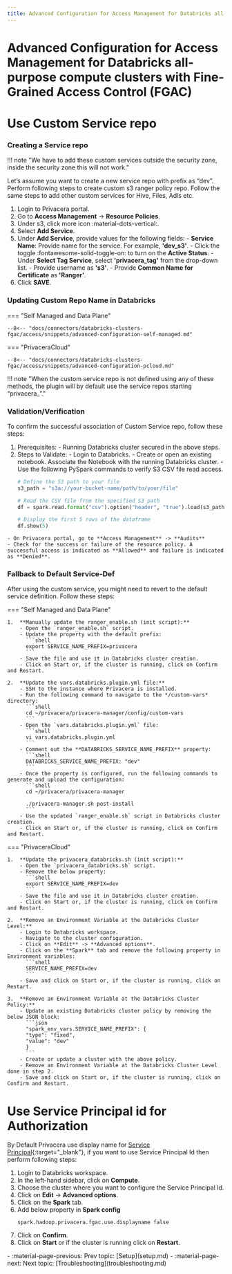 ```yaml
---
title: Advanced Configuration for Access Management for Databricks all-purpose compute clusters with Fine-Grained Access Control (FGAC)
---
```


# Advanced Configuration for Access Management for Databricks all-purpose compute clusters with Fine-Grained Access Control (FGAC)

# Use Custom Service repo

### Creating a Service repo

!!! note "We have to add these custom services outside the security zone, inside the security zone this will not work."

Let’s assume you want to create a new service repo with prefix as “dev”. Perform following steps to create custom s3 ranger policy repo. Follow the same steps to add other custom services for Hive, Files, Adls etc.

  1. Login to Privacera portal.
  2. Go to **Access Management** -> **Resource Policies**.
  3. Under s3, click more icon :material-dots-vertical:.
  4. Select **Add Service**.
  5. Under **Add Service**, provide values for the following fields:
  	- **Service Name**: Provide name for the service. For example, **'dev_s3'**.
  	- Click the toggle :fontawesome-solid-toggle-on: to turn on the **Active Status**.
  	- Under **Select Tag Service**, select **'privacera_tag'** from the drop-down list.
  	- Provide username as **'s3'**.
  	- Provide **Common Name for Certificate** as **'Ranger'**.
  6. Click **SAVE**.


### Updating Custom Repo Name in Databricks

=== "Self Managed and Data Plane"

    --8<-- "docs/connectors/databricks-clusters-fgac/access/snippets/advanced-configuration-self-managed.md"

=== "PrivaceraCloud"

    --8<-- "docs/connectors/databricks-clusters-fgac/access/snippets/advanced-configuration-pcloud.md"


!!! note "When the custom service repo is not defined using any of these methods, the plugin will by default use the service repos starting “privacera_”."


### Validation/Verification

To confirm the successful association of Custom Service repo, follow these steps:

  1. Prerequisites:
    - Running Databricks cluster secured in the above steps.
  2. Steps to Validate:
    - Login to Databricks.
    - Create or open an existing notebook. Associate the Notebook with the running Databricks cluster.
    - Use the following PySpark commands to verify S3 CSV file read access.
      ```python
      # Define the S3 path to your file
      s3_path = "s3a://your-bucket-name/path/to/your/file"

      # Read the CSV file from the specified S3 path
      df = spark.read.format("csv").option("header", "true").load(s3_path)

      # Display the first 5 rows of the dataframe
      df.show(5)
      ```
    - On Privacera portal, go to **Access Management** -> **Audits**
    - Check for the success or failure of the resource policy. A successful access is indicated as **Allowed** and failure is indicated as **Denied**.


### Fallback to Default Service-Def

After using the custom service, you might need to revert to the default service definition. Follow these steps:

=== "Self Managed and Data Plane"

    1.  **Manually update the ranger_enable.sh (init script):**
        - Open the `ranger_enable.sh` script.
        - Update the property with the default prefix:
          ```shell
          export SERVICE_NAME_PREFIX=privacera
          ```
        - Save the file and use it in Databricks cluster creation.
        - Click on Start or, if the cluster is running, click on Confirm and Restart.

    2.  **Update the vars.databricks.plugin.yml file:**
        - SSH to the instance where Privacera is installed.
        - Run the following command to navigate to the */custom-vars* directory:
          ```shell
          cd ~/privacera/privacera-manager/config/custom-vars
          ```
        - Open the `vars.databricks.plugin.yml` file:
          ```shell
          vi vars.databricks.plugin.yml
          ```
        - Comment out the **DATABRICKS_SERVICE_NAME_PREFIX** property:
          ```shell
          DATABRICKS_SERVICE_NAME_PREFIX: "dev"
          ```
        - Once the property is configured, run the following commands to generate and upload the configuration:
          ```shell
          cd ~/privacera/privacera-manager

          ./privacera-manager.sh post-install
          ```
        - Use the updated `ranger_enable.sh` script in Databricks cluster creation.
        - Click on Start or, if the cluster is running, click on Confirm and Restart.


=== "PrivaceraCloud"

    1.  **Update the privacera_databricks.sh (init script):**
        - Open the `privacera_databricks.sh` script.
        - Remove the below property:
          ```shell
          export SERVICE_NAME_PREFIX=dev
          ```
        - Save the file and use it in Databricks cluster creation.
        - Click on Start or, if the cluster is running, click on Confirm and Restart.

    2.  **Remove an Environment Variable at the Databricks Cluster Level:**
        - Login to Databricks workspace.
        - Navigate to the cluster configuration.
        - Click on **Edit** -> **Advanced options**.
        - Click on the **Spark** tab and remove the following property in Environment variables:
          ```shell
          SERVICE_NAME_PREFIX=dev
          ```
        - Save and click on Start or, if the cluster is running, click on Restart.

    3.  **Remove an Environment Variable at the Databricks Cluster Policy:**
        - Update an existing Databricks cluster policy by removing the below JSON block:
          ```json
          "spark_env_vars.SERVICE_NAME_PREFIX": {
          "type": "fixed",
          "value": "dev"
          }
          ```
        - Create or update a cluster with the above policy.
        - Remove an Environment Variable at the Databricks Cluster Level done in step 2.
        - Save and click on Start or, if the cluster is running, click on Confirm and Restart.


# Use Service Principal id for Authorization

By Default Privacera use display name for [Service Principal](https://docs.databricks.com/en/admin/users-groups/service-principals.html){:target="_blank"}, if you want to use Service Principal Id then perform following steps:

  1. Login to Databricks workspace.
  2. In the left-hand sidebar, click on **Compute**.
  3. Choose the cluster where you want to configure the Service Principal Id.
  4. Click on **Edit** -> **Advanced options**.
  5. Click on the **Spark** tab.
  6. Add below property in **Spark config**
  	 ```shell
  	 spark.hadoop.privacera.fgac.use.displayname false
  	 ```
  7. Click on **Confirm**.
  8. Click on **Start** or if the cluster is running click on **Restart**.


<div class="grid cards" markdown>
-   :material-page-previous: Prev topic: [Setup](setup.md)
-   :material-page-next: Next topic: [Troubleshooting](troubleshooting.md)
</div>